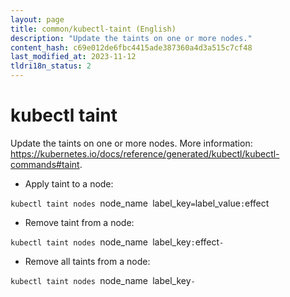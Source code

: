 ```yaml
---
layout: page
title: common/kubectl-taint (English)
description: "Update the taints on one or more nodes."
content_hash: c69e012de6fbc4415ade387360a4d3a515c7cf48
last_modified_at: 2023-11-12
tldri18n_status: 2
---
```

# kubectl taint

Update the taints on one or more nodes.
More information: <https://kubernetes.io/docs/reference/generated/kubectl/kubectl-commands#taint>.

- Apply taint to a node:

`kubectl taint nodes `<span class="tldr-var badge badge-pill bg-dark-lm bg-white-dm text-white-lm text-dark-dm font-weight-bold">node_name</span>` `<span class="tldr-var badge badge-pill bg-dark-lm bg-white-dm text-white-lm text-dark-dm font-weight-bold">label_key</span>`=`<span class="tldr-var badge badge-pill bg-dark-lm bg-white-dm text-white-lm text-dark-dm font-weight-bold">label_value</span>`:`<span class="tldr-var badge badge-pill bg-dark-lm bg-white-dm text-white-lm text-dark-dm font-weight-bold">effect</span>

- Remove taint from a node:

`kubectl taint nodes `<span class="tldr-var badge badge-pill bg-dark-lm bg-white-dm text-white-lm text-dark-dm font-weight-bold">node_name</span>` `<span class="tldr-var badge badge-pill bg-dark-lm bg-white-dm text-white-lm text-dark-dm font-weight-bold">label_key</span>`:`<span class="tldr-var badge badge-pill bg-dark-lm bg-white-dm text-white-lm text-dark-dm font-weight-bold">effect</span>`-`

- Remove all taints from a node:

`kubectl taint nodes `<span class="tldr-var badge badge-pill bg-dark-lm bg-white-dm text-white-lm text-dark-dm font-weight-bold">node_name</span>` `<span class="tldr-var badge badge-pill bg-dark-lm bg-white-dm text-white-lm text-dark-dm font-weight-bold">label_key</span>`-`
